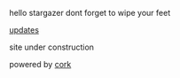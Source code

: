 hello stargazer dont forget to wipe your feet

[updates](/blog/me/updates)

site under construction

powered by [cork](//github.com/christc4/cork)
